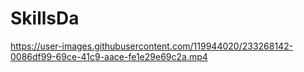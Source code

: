 # SkillsDa

https://user-images.githubusercontent.com/119944020/233268142-0086df99-69ce-41c9-aace-fe1e29e69c2a.mp4

